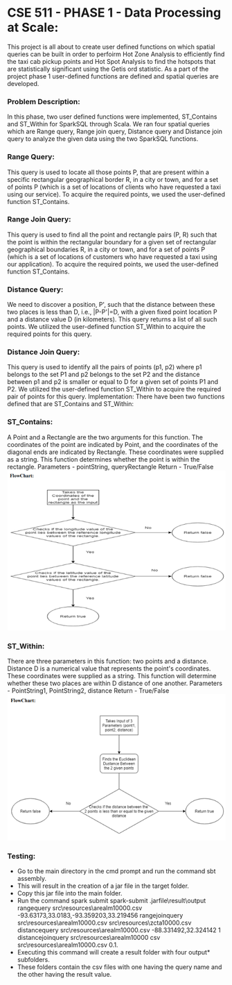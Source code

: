 # CSE 511 - PHASE 1 - Data Processing at Scale:
This project is all about to create user defined functions on which spatial queries can be built in order to perfoirm Hot Zone Analysis to efficiently find the taxi cab pickup points and Hot Spot Analysis to find the hotspots that are statistically significant using the Getis ord statistic.
As a part of the project phase 1 user-defined functions are defined and spatial queries are developed. 
### Problem Description:
In this phase, two user defined functions were implemented, ST_Contains and ST_Within for SparkSQL through Scala. We ran four spatial queries which are Range query, Range join query, Distance query and Distance join query to analyze the given data using the two SparkSQL functions.
### Range Query:
This query is used to locate all those points P, that are present within a specific rectangular geographical border R, in a city or town, and for a set of points P (which is a set of locations of clients who have requested a taxi using our service). To acquire the required points, we used the user-defined function ST_Contains.
### Range Join Query:
This query is used to find all the point and rectangle pairs (P, R) such that the point is within the rectangular boundary for a given set of rectangular geographical boundaries R, in a city or town, and for a set of points P (which is a set of locations of customers who have requested a taxi using our application).
To acquire the required points, we used the user-defined function ST_Contains.
### Distance Query:
We need to discover a position, P', such that the distance between these two places is less than D, i.e., |P-P'|=D, with a given fixed point location P and a distance value D (in kilometers). This query returns a list of all such points. We utilized the user-defined function ST_Within to acquire the required points for this query.
### Distance Join Query:
This query is used to identify all the pairs of points (p1, p2) where p1 belongs to the set P1 and p2 belongs to the set P2 and the distance between p1 and p2 is smaller or equal to D for a given set of points P1 and P2. We utilized the user-defined function ST_Within to acquire the required pair of points for this query.
Implementation:
There have been two functions defined that are ST_Contains and ST_Within:
### ST_Contains:
A Point and a Rectangle are the two arguments for this function. The coordinates of the point are indicated by Point, and the coordinates of the diagonal ends are indicated by Rectangle. These coordinates were supplied as a string. This function determines whether the point is within the rectangle.
Parameters - pointString, queryRectangle
Return - True/False
<img src="/Phase1/Flowchart1.png" alt = "Flowchart of ST_Contains "/>

### ST_Within:
There are three parameters in this function: two points and a distance. Distance D is a numerical value
that represents the point's coordinates. These coordinates were supplied as a string. This function will
determine whether these two places are within D distance of one another.
Parameters - PointString1, PointString2, distance
Return - True/False
<img src="/Phase1/Flowchart2.png" alt = "Flowchart of ST_Within"/>

### Testing:

* Go to the main directory in the cmd prompt and run the command sbt assembly.
* This will result in the creation of a jar file in the target folder.
* Copy this jar file into the main folder.
* Run the command spark submit spark-submit .jarfile\result\output rangequery src\resources\arealm10000.csv -93.63173,33.0183,-93.359203,33.219456 rangejoinquery src\resources\arealm10000.csv src\resources\zcta10000.csv distancequery src\resources\arealm10000.csv -88.331492,32.324142 1 distancejoinquery   src\resources\arealm10000 csv src\resources\arealm10000.csv 0.1.
* Executing this command will create a result folder with four output* subfolders.
* These folders contain the csv files with one having the query name and the other having the result value.
